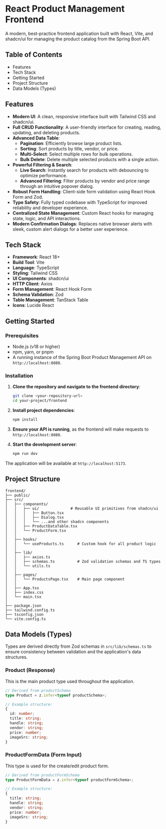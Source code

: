 # React Product Management Frontend

A modern, best-practice frontend application built with React, Vite, and shadcn/ui for managing the product catalog from the Spring Boot API.

## Table of Contents

- Features
- Tech Stack
- Getting Started
- Project Structure
- Data Models (Types)

## Features

- **Modern UI**: A clean, responsive interface built with Tailwind CSS and shadcn/ui.
- **Full CRUD Functionality**: A user-friendly interface for creating, reading, updating, and deleting products.
- **Advanced Data Table**:
  - **Pagination**: Efficiently browse large product lists.
  - **Sorting**: Sort products by title, vendor, or price.
  - **Multi-Select**: Select multiple rows for bulk operations.
  - **Bulk Delete**: Delete multiple selected products with a single action.
- **Powerful Filtering & Search**:
  - **Live Search**: Instantly search for products with debouncing to optimize performance.
  - **Advanced Filtering**: Filter products by vendor and price range through an intuitive popover dialog.
- **Robust Form Handling**: Client-side form validation using React Hook Form and Zod.
- **Type Safety**: Fully typed codebase with TypeScript for improved reliability and developer experience.
- **Centralized State Management**: Custom React hooks for managing state, logic, and API interactions.
- **Modern Confirmation Dialogs**: Replaces native browser alerts with sleek, custom alert dialogs for a better user experience.

## Tech Stack

- **Framework**: React 18+
- **Build Tool**: Vite
- **Language**: TypeScript
- **Styling**: Tailwind CSS
- **UI Components**: shadcn/ui
- **HTTP Client**: Axios
- **Form Management**: React Hook Form
- **Schema Validation**: Zod
- **Table Management**: TanStack Table
- **Icons**: Lucide React

## Getting Started

### Prerequisites

- Node.js (v18 or higher)
- npm, yarn, or pnpm
- A running instance of the Spring Boot Product Management API on `http://localhost:8080`.

### Installation

1. **Clone the repository and navigate to the frontend directory**:

   ```bash
   git clone <your-repository-url>
   cd your-project/frontend
   ```

2. **Install project dependencies**:

   ```bash
   npm install
   ```

3. **Ensure your API is running**, as the frontend will make requests to `http://localhost:8080`.

4. **Start the development server**:

   ```bash
   npm run dev
   ```

The application will be available at `http://localhost:5173`.

## Project Structure

```
frontend/
├── public/
├── src/
│   ├── components/
│   │   ├── ui/              # Reusable UI primitives from shadcn/ui
│   │   │   ├── Button.tsx
│   │   │   ├── Dialog.tsx
│   │   │   └── ...and other shadcn components
│   │   ├── ProductDataTable.tsx
│   │   └── ProductForm.tsx
│   │
│   ├── hooks/
│   │   └── useProducts.ts      # Custom hook for all product logic
│   │
│   ├── lib/
│   │   ├── axios.ts
│   │   ├── schemas.ts          # Zod validation schemas and TS types
│   │   └── utils.ts
│   │
│   ├── pages/
│   │   └── ProductsPage.tsx    # Main page component
│   │
│   ├── App.tsx
│   ├── index.css
│   └── main.tsx
│
├── package.json
├── tailwind.config.ts
├── tsconfig.json
└── vite.config.ts
```

## Data Models (Types)

Types are derived directly from Zod schemas in `src/lib/schemas.ts` to ensure consistency between validation and the application's data structures.

### Product (Response)

This is the main product type used throughout the application.

```typescript
// Derived from productSchema
type Product = z.infer<typeof productSchema>;

// Example structure:
{
  id: number;
  title: string;
  handle: string;
  vendor: string;
  price: number;
  imageSrc: string;
}
```

### ProductFormData (Form Input)

This type is used for the create/edit product form.

```typescript
// Derived from productFormSchema
type ProductFormData = z.infer<typeof productFormSchema>;

// Example structure:
{
  title: string;
  handle: string;
  vendor: string;
  price: number;
  imageSrc: string;
}
```
